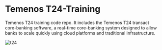 # Temenos T24-Training
Temenos T24 training code repo. It includes the Temenos T24 transact core-banking software, a real-time core-banking system designed to allow banks to scale quickly using cloud platforms and traditional infrastructure.


![t24](https://github.com/Marx-wrld/T24-Training/assets/105711066/7829efd8-e335-48f2-a4ee-cd8d75d66fb0)
